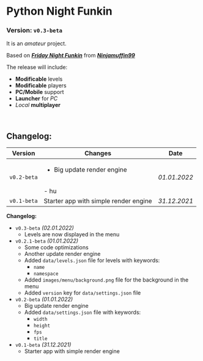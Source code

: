 # Python Night Funkin

### Version: `v0.3-beta`

It is an _amateur_ project.

Based on [_**Friday Night Funkin**_](https://fridaynightfunkin.ru) from [_**Ninjamuffin99**_](https://ninja-muffin24.itch.io)

The release will include:
- **Modificable** levels
- **Modificable** players
- **PC/Mobile** support
- **Launcher** for _PC_
- _Local_ **multiplayer**

</br>

## **Changelog**:

Version | Changes | Date
| - | - | - |
`v0.2-beta` | <ul><li>Big update render engine</li></ul></br>  - hu | _01.01.2022_
`v0.1-beta` | Starter app with simple render engine | _31.12.2021_

**Changelog:**
- `v0.3-beta` _(02.01.2022)_
  - Levels are now displayed in the menu
- `v0.2.1-beta` _(01.01.2022)_
  - Some code optimizations
  - Another update render engine
  - Added `data/levels.json` file for levels with keywords:
    - `name`
    - `namespace`
  - Added `images/menu/background.png` file for the background in the menu
  - Added `version` key for `data/settings.json` file
- `v0.2-beta` _(01.01.2022)_
  - Big update render engine
  - Added `data/settings.json` file with keywords:
    - `width`
    - `height`
    - `fps`
    - `title`
- `v0.1-beta` _(31.12.2021)_
  - Starter app with simple render engine
